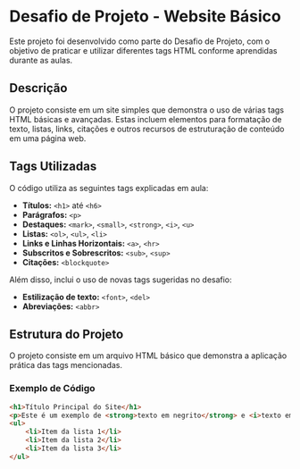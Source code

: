 # Desafio de Projeto - Website Básico

Este projeto foi desenvolvido como parte do Desafio de Projeto, com o objetivo de praticar e utilizar diferentes tags HTML conforme aprendidas durante as aulas.

## Descrição

O projeto consiste em um site simples que demonstra o uso de várias tags HTML básicas e avançadas. Estas incluem elementos para formatação de texto, listas, links, citações e outros recursos de estruturação de conteúdo em uma página web.

## Tags Utilizadas

O código utiliza as seguintes tags explicadas em aula:

- **Títulos:** `<h1>` até `<h6>`
- **Parágrafos:** `<p>`
- **Destaques:** `<mark>`, `<small>`, `<strong>`, `<i>`, `<u>`
- **Listas:** `<ol>`, `<ul>`, `<li>`
- **Links e Linhas Horizontais:** `<a>`, `<hr>`
- **Subscritos e Sobrescritos:** `<sub>`, `<sup>`
- **Citações:** `<blockquote>`

Além disso, inclui o uso de novas tags sugeridas no desafio:

- **Estilização de texto:** `<font>`, `<del>`
- **Abreviações:** `<abbr>`

## Estrutura do Projeto

O projeto consiste em um arquivo HTML básico que demonstra a aplicação prática das tags mencionadas.

### Exemplo de Código

```html
<h1>Título Principal do Site</h1>
<p>Este é um exemplo de <strong>texto em negrito</strong> e <i>texto em itálico</i>.</p>
<ul>
    <li>Item da lista 1</li>
    <li>Item da lista 2</li>
    <li>Item da lista 3</li>
</ul>
